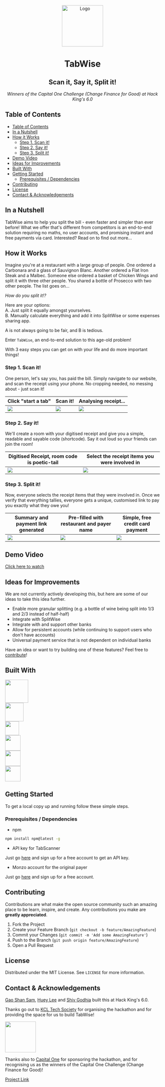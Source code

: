 <!-- PROJECT LOGO -->
<br />
<p align="center">
  <a href="https://github.com/hivestrung/hack-kings-6.0">
    <img src="media/logo.png" alt="Logo" height="134">
  </a>
  <h1 align="center">TabWise</h1>
  <h2 align="center">Scan it, Say it, Split it!</h2>
  <p align="center"><i>Winners of the Capital One Challenge (Change Finance for Good) at Hack King's 6.0</i></p>
</p>



<!-- TABLE OF CONTENTS -->
## Table of Contents

- [Table of Contents](#table-of-contents)
- [In a Nutshell](#in-a-nutshell)
- [How it Works](#how-it-works)
  - [Step 1. Scan it!](#step-1-scan-it)
  - [Step 2. Say it!](#step-2-say-it)
  - [Step 3. Split it!](#step-3-split-it)
- [Demo Video](#demo-video)
- [Ideas for Improvements](#ideas-for-improvements)
- [Built With](#built-with)
- [Getting Started](#getting-started)
  - [Prerequisites / Dependencies](#prerequisites--dependencies)
- [Contributing](#contributing)
- [License](#license)
- [Contact & Acknowledgements](#contact--acknowledgements)



<!-- ABOUT THE PROJECT -->
## In a Nutshell
TabWise aims to help you split the bill - even faster and simpler than ever before! What we offer that's different from competitors is an end-to-end solution requiring no maths, no user accounts, and promising instant and free payments via card. Interested? Read on to find out more...

<!-- USAGE EXAMPLES -->
## How it Works

Imagine you're at a restaurant with a large group of people. One ordered a Carbonara and a glass of Sauvignon Blanc. Another ordered a Flat Iron Steak and a Malbec. Someone else ordered a basket of Chicken Wings and split it with three other people. You shared a bottle of Prosecco with two other people. The list goes on...

*How do you split it!?*

Here are your options:  
A. Just split it equally amongst yourselves.  
B. Manually calculate everything and add it into SplitWise or some expenses sharing app. 

A is not always going to be fair, and B is tedious.

Enter `TabWise`, an end-to-end solution to this age-old problem!

With 3 easy steps you can get on with your life and do more important things!

### Step 1. Scan it!
One person, let's say you, has paid the bill. Simply navigate to our website, and scan the receipt using your phone. No cropping needed, no messing about - just scan it!

| Click "start a tab" | Scan it! | Analysing receipt... |
|---|---|---|
|![](media/1-start-page.jpeg)|![](media/2-take-photo.jpeg) | ![](media/3-photo-taken.jpeg)|





### Step 2. Say it!
We'll create a room with your digitised receipt and give you a simple, readable and sayable code (shortcode). Say it out loud so your friends can join the room!


| Digitised Receipt, room code is poetic-tail | Select the receipt items you were involved in |
|---|---|
|![](media/4-digitised-receipt.jpeg)|![](media/5-receipt-item-selection.jpeg)|


### Step 3. Split it!
Now, everyone selects the receipt items that they were involved in. Once we verify that everything tallies, everyone gets a unique, customised link to pay you exactly what they owe you!

| Summary and payment link generated | Pre-filled with restaurant and payer name | Simple, free credit card payment |
|---|---|---|
|![](media/6-settle-up.jpeg)|![](media/7-monzo-payment-1.png) | ![](media/8-monzo-payment-2.png)|


## Demo Video

[Click here to watch](media/tabwise-demo-video.mov)

<!-- ROADMAP -->
## Ideas for Improvements

<!-- See the [open issues](https://github.com/hivestrung/hack-kings-6.0/issues) for a list of proposed features (and known issues). -->

We are not currently actively developing this, but here are some of our ideas to take this idea further.

- Enable more granular splitting (e.g. a bottle of wine being split into 1/3 and 2/3 instead of half-half)
- Integrate with SplitWise
- Integrate with and support other banks
- Allow for persistent accounts (while continuing to support users who don't have accounts)
- Universal payment service that is not dependent on individual banks

Have an idea or want to try building one of these features? Feel free to [contribute](#contributing)!

## Built With

<a href="https://nodejs.org/en/" target="_blank"><img src="https://upload.wikimedia.org/wikipedia/commons/thumb/d/d9/Node.js_logo.svg/1180px-Node.js_logo.svg.png" height="75"></a>  
<a href="http://mongodb.com" target="_blank"><img src="https://webassets.mongodb.com/_com_assets/cms/MongoDB_Logo_FullColorBlack_RGB-4td3yuxzjs.png" height="60"></a>  
<a href="http://tabscanner.com" target="_blank"><img src="https://tabscanner.com/wp-content/uploads/2018/09/tab-scanner-logo-cropped.png" height="45"></a>  
<a href="https://monzo.com" target="_blank"><img src="media/monzo.png" height="50"></a>  
<a href="https://www.gatsbyjs.org"><img src="https://www.gatsbyjs.org/Gatsby-Logo.svg" height="50"></a>  
<a href="https://expressjs.com"><img src="https://buttercms.com/static/images/tech_banners/ExpressJS.8587dd0647ca.png" height="50"></a>  

<!-- GETTING STARTED -->
## Getting Started

To get a local copy up and running follow these simple steps.

### Prerequisites / Dependencies

* npm
```sh
npm install npm@latest -g
```
* API key for TabScanner  

Just go [here](https://admin.tabscanner.com/register) and sign up for a free account to get an API key.

* Monzo account for the original payer

Just go [here](https://monzo.com) and sign up for a free account.



<!-- CONTRIBUTING -->
## Contributing

Contributions are what make the open source community such an amazing place to be learn, inspire, and create. Any contributions you make are **greatly appreciated**.

1. Fork the Project
2. Create your Feature Branch (`git checkout -b feature/AmazingFeature`)
3. Commit your Changes (`git commit -m 'Add some AmazingFeature'`)
4. Push to the Branch (`git push origin feature/AmazingFeature`)
5. Open a Pull Request


<!-- LICENSE -->
## License

Distributed under the MIT License. See `LICENSE` for more information.



<!-- CONTACT -->
## Contact & Acknowledgements


[Gao Shan Sam](https://github.com/firemansamm), [Huey Lee](https://github.com/hueyy) and [Shiv Godhia](https://github.com/hivestrung) built this at Hack King's 6.0.

Thanks go out to [KCL Tech Society](https://kcl.tech/) for organising the hackathon and for providing the space for us to build TabWise!

<a href="https://hackkings.org" target="_blank" align="centre"><img src="media/hackkings6.png" height="100"></a> 

Thanks also to [Capital One](https://www.capitalone.co.uk) for sponsoring the hackathon, and for recognising us as the winners of the Capital One Challenge (Change Finance for Good)!


[Project Link][project link]


[project link]: https://github.com/hivestrung/hack-kings-6.0
